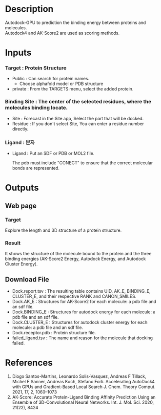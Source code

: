 <!-- @format -->

# Description

Autodock-GPU to prediction the binding energy between proteins and molecules. \
Autodock4 and AK-Score2 are used as scoring methods.

# Inputs
 ### Target : Protein Structure
 - Public : Can search for protein names.
   - Choose alphafold model or PDB structure
 - private : From the TARGETS menu, select the added protein.

 ### Binding Site : The center of the selected residues, where the molecules binding locate.
 - Site : Forecast in the Site app, Select the part that will be docked.
 - Residue : If you don't select Site, You can enter a residue number directly.
   
### Ligand : 분자
 - Ligand : Put an SDF or PDB or MOL2 file.

   The pdb must include "CONECT" to ensure that the correct molecular bonds are represented.

# Outputs
## Web page
### Target
Explore the length and 3D structure of a protein structure.
### Result
It shows the structure of the molecule bound to the protein and the three binding energies (AK-Score2 Energy, Autodock Energy, and Autodock Cluster Energy).

## Download File
 - Dock.report.tsv : The resulting table contains UID, AK_E, BINDING_E, CLUSTER_E, and their respective RANK and CANON_SMILES.
 - Dock.AK_E : Structures for AK-Score2 for each molecule: a pdb file and an sdf file.
 - Dock.BINDING_E : Structures for autodock energy for each molecule: a pdb file and an sdf file.
 - Dock.CLUSTER_E : Structures for autodock cluster energy for each molecule: a pdb file and an sdf file.
 - Dock.receptor.pdb : Protein structure file.
 - failed_ligand.tsv : The name and reason for the molecule that docking failed.

# References
1. Diogo Santos-Martins, Leonardo Solis-Vasquez, Andreas F Tillack, Michel F Sanner, Andreas Koch, Stefano Forli. Accelerating AutoDock4 with GPUs and Gradient-Based Local Search J. Chem. Theory Comput. 2021, 17, 2, 1060–1073
2. AK-Score: Accurate Protein-Ligand Binding Affinity Prediction Using an Ensemble of 3D-Convolutional Neural Networks. Int. J. Mol. Sci. 2020, 21(22), 8424
